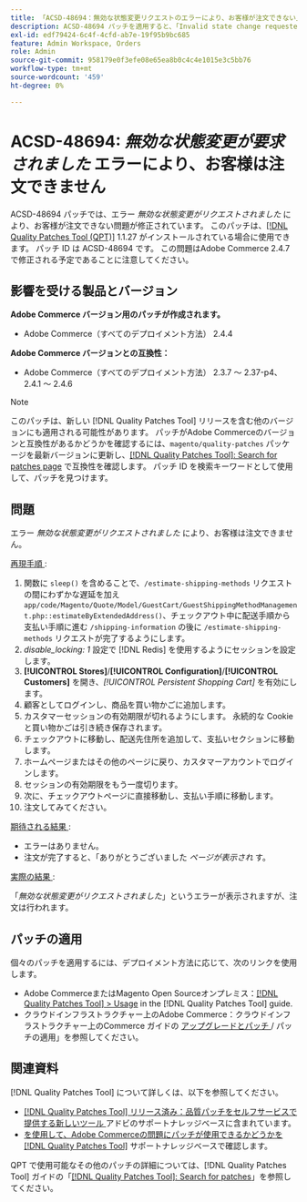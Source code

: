 ```yaml
---
title: 「ACSD-48694：無効な状態変更リクエストのエラーにより、お客様が注文できない」
description: ACSD-48694 パッチを適用すると、「Invalid state change requested （無効なステート変更がリクエストされました）」というエラーによって、お客様の注文が妨げられるAdobe Commerceの問題が修正されます。
exl-id: edf79424-6c4f-4cfd-ab7e-19f95b9bc685
feature: Admin Workspace, Orders
role: Admin
source-git-commit: 958179e0f3efe08e65ea8b0c4c4e1015e3c5bb76
workflow-type: tm+mt
source-wordcount: '459'
ht-degree: 0%

---
```


# ACSD-48694: *無効な状態変更が要求されました* エラーにより、お客様は注文できません

ACSD-48694 パッチでは、エラー *無効な状態変更がリクエストされました* により、お客様が注文できない問題が修正されています。 このパッチは、[[!DNL Quality Patches Tool (QPT)]](/help/announcements/adobe-commerce-announcements/magento-quality-patches-released-new-tool-to-self-serve-quality-patches.md) 1.1.27 がインストールされている場合に使用できます。 パッチ ID は ACSD-48694 です。 この問題はAdobe Commerce 2.4.7 で修正される予定であることに注意してください。

## 影響を受ける製品とバージョン

**Adobe Commerce バージョン用のパッチが作成されます。**

* Adobe Commerce（すべてのデプロイメント方法） 2.4.4

**Adobe Commerce バージョンとの互換性：**

* Adobe Commerce（すべてのデプロイメント方法） 2.3.7 ～ 2.37-p4、2.4.1 ～ 2.4.6

>[!NOTE]
>
>このパッチは、新しい [!DNL Quality Patches Tool] リリースを含む他のバージョンにも適用される可能性があります。 パッチがAdobe Commerceのバージョンと互換性があるかどうかを確認するには、`magento/quality-patches` パッケージを最新バージョンに更新し、[[!DNL Quality Patches Tool]: Search for patches page](https://experienceleague.adobe.com/tools/commerce-quality-patches/index.html) で互換性を確認します。 パッチ ID を検索キーワードとして使用して、パッチを見つけます。

## 問題

エラー *無効な状態変更がリクエストされました* により、お客様は注文できません。

<u> 再現手順 </u>:

1. 関数に `sleep()` を含めることで、`/estimate-shipping-methods` リクエストの間にわずかな遅延を加え `app/code/Magento/Quote/Model/GuestCart/GuestShippingMethodManagement.php::estimateByExtendedAddress()`、チェックアウト中に配送手順から支払い手順に進む `/shipping-information` の後に `/estimate-shipping-methods` リクエストが完了するようにします。
1. *disable_locking: 1* 設定で [!DNL Redis] を使用するようにセッションを設定します。
1. **[!UICONTROL Stores]**/**[!UICONTROL Configuration]**/**[!UICONTROL Customers]** を開き、*[!UICONTROL Persistent Shopping Cart]* を有効にします。
1. 顧客としてログインし、商品を買い物かごに追加します。
1. カスタマーセッションの有効期限が切れるようにします。 永続的な Cookie と買い物かごは引き続き保存されます。
1. チェックアウトに移動し、配送先住所を追加して、支払いセクションに移動します。
1. ホームページまたはその他のページに戻り、カスタマーアカウントでログインします。
1. セッションの有効期限をもう一度切ります。
1. 次に、チェックアウトページに直接移動し、支払い手順に移動します。
1. 注文してみてください。

<u> 期待される結果 </u>:

* エラーはありません。
* 注文が完了すると、「ありがとうございました *ページが表示され* す。

<u> 実際の結果 </u>:

「*無効な状態変更がリクエストされました*」というエラーが表示されますが、注文は行われます。

## パッチの適用

個々のパッチを適用するには、デプロイメント方法に応じて、次のリンクを使用します。

* Adobe CommerceまたはMagento Open Sourceオンプレミス：[[!DNL Quality Patches Tool] > Usage](https://experienceleague.adobe.com/docs/commerce-operations/tools/quality-patches-tool/usage.html) in the [!DNL Quality Patches Tool] guide.
* クラウドインフラストラクチャー上のAdobe Commerce：クラウドインフラストラクチャー上のCommerce ガイドの [ アップグレードとパッチ ](https://experienceleague.adobe.com/docs/commerce-cloud-service/user-guide/develop/upgrade/apply-patches.html)/ パッチの適用」を参照してください。

## 関連資料

[!DNL Quality Patches Tool] について詳しくは、以下を参照してください。

* [[!DNL Quality Patches Tool]  リリース済み：品質パッチをセルフサービスで提供する新しいツール ](/help/announcements/adobe-commerce-announcements/magento-quality-patches-released-new-tool-to-self-serve-quality-patches.md) アドビのサポートナレッジベースに含まれています。
* [ を使用して、Adobe Commerceの問題にパッチが使用できるかどうかを  [!DNL Quality Patches Tool]](/help/support-tools/patches-available-in-qpt-tool/check-patch-for-magento-issue-with-magento-quality-patches.md) サポートナレッジベースで確認します。

QPT で使用可能なその他のパッチの詳細については、[!DNL Quality Patches Tool] ガイドの「[[!DNL Quality Patches Tool]: Search for patches](https://experienceleague.adobe.com/tools/commerce-quality-patches/index.html)」を参照してください。
